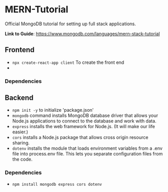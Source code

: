 # MERN-Tutorial
Official MongoDB tutorial for setting up full stack applications.

**Link to Guide**: https://www.mongodb.com/languages/mern-stack-tutorial

## Frontend
- `npx create-react-app client` To create the front end
- 


### Dependencies

## Backend
- `npm init -y` to initialize 'package.json'
- `mongodb` command installs MongoDB database driver that allows your Node.js applications to connect to the database and work with data.
- `express` installs the web framework for Node.js. (It will make our life easier.)
- `cors` installs a Node.js package that allows cross origin resource sharing.
- `dotenv` installs the module that loads environment variables from a .env file into process.env file. This lets you separate configuration files from the code.

### Dependencies
- `npm install mongodb express cors dotenv`